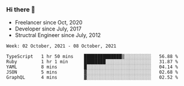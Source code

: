 ### Hi there 👋

- Freelancer since Oct, 2020
- Developer since July, 2017
- Structral Engineer since July, 2012

<!--START_SECTION:waka-->
```text
Week: 02 October, 2021 - 08 October, 2021

TypeScript   1 hr 50 mins    ██████████████▒░░░░░░░░░░   56.88 % 
Ruby         1 hr 1 min      ████████░░░░░░░░░░░░░░░░░   31.87 % 
YAML         8 mins          █░░░░░░░░░░░░░░░░░░░░░░░░   04.14 % 
JSON         5 mins          ▓░░░░░░░░░░░░░░░░░░░░░░░░   02.68 % 
GraphQL      4 mins          ▓░░░░░░░░░░░░░░░░░░░░░░░░   02.52 % 
```
<!--END_SECTION:waka-->
